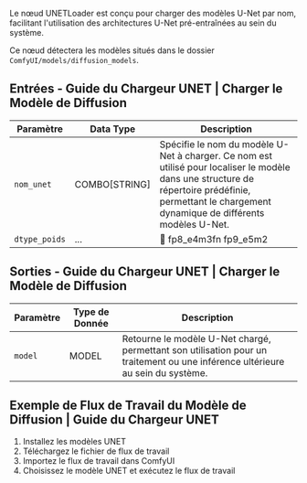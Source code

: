
Le nœud UNETLoader est conçu pour charger des modèles U-Net par nom, facilitant l'utilisation des architectures U-Net pré-entraînées au sein du système.

Ce nœud détectera les modèles situés dans le dossier `ComfyUI/models/diffusion_models`.

## Entrées - Guide du Chargeur UNET | Charger le Modèle de Diffusion

| Paramètre   | Data Type | Description |
|-------------|--------------|-------------|
| `nom_unet` | COMBO[STRING] | Spécifie le nom du modèle U-Net à charger. Ce nom est utilisé pour localiser le modèle dans une structure de répertoire prédéfinie, permettant le chargement dynamique de différents modèles U-Net. |
| `dtype_poids` | ... | 🚧  fp8_e4m3fn fp9_e5m2  |

## Sorties  - Guide du Chargeur UNET | Charger le Modèle de Diffusion

| Paramètre | Type de Donnée | Description |
|-----------|-------------|-------------|
| `model`   | MODEL     | Retourne le modèle U-Net chargé, permettant son utilisation pour un traitement ou une inférence ultérieure au sein du système. |

## Exemple de Flux de Travail du Modèle de Diffusion | Guide du Chargeur UNET

1. Installez les modèles UNET
2. Téléchargez le fichier de flux de travail
3. Importez le flux de travail dans ComfyUI
4. Choisissez le modèle UNET et exécutez le flux de travail
